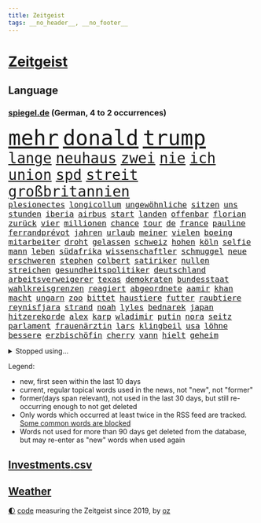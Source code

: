```yaml
---
title: Zeitgeist
tags: __no_header__, __no_footer__
---
```


# [Zeitgeist](https://oliz.io/zeitgeist/)

## Language

<h3><a href="https://www.spiegel.de" target="_blank">spiegel.de</a> (German, 4 to 2 occurrences)</h3>
<p style="font-family:monospace">
<span style="font-size:32pt"><a href="news_links.html#mehr" class="current">mehr</a></span>
<span style="font-size:32pt"><a href="news_links.html#donald" class="current">donald</a></span>
<span style="font-size:32pt"><a href="news_links.html#trump" class="current">trump</a></span>
<br>
<span style="font-size:22pt"><a href="news_links.html#lange" class="current">lange</a></span>
<span style="font-size:22pt"><a href="news_links.html#neuhaus" class="new">neuhaus</a></span>
<span style="font-size:22pt"><a href="news_links.html#zwei" class="current">zwei</a></span>
<span style="font-size:22pt"><a href="news_links.html#nie" class="current">nie</a></span>
<span style="font-size:22pt"><a href="news_links.html#ich" class="current">ich</a></span>
<span style="font-size:22pt"><a href="news_links.html#union" class="current">union</a></span>
<span style="font-size:22pt"><a href="news_links.html#spd" class="current">spd</a></span>
<span style="font-size:22pt"><a href="news_links.html#streit" class="current">streit</a></span>
<span style="font-size:22pt"><a href="news_links.html#großbritannien" class="current">großbritannien</a></span>
<br>
<span style="font-size:12pt"><a href="news_links.html#plesionectes" class="new">plesionectes</a></span>
<span style="font-size:12pt"><a href="news_links.html#longicollum" class="new">longicollum</a></span>
<span style="font-size:12pt"><a href="news_links.html#ungewöhnliche" class="current">ungewöhnliche</a></span>
<span style="font-size:12pt"><a href="news_links.html#sitzen" class="current">sitzen</a></span>
<span style="font-size:12pt"><a href="news_links.html#uns" class="current">uns</a></span>
<span style="font-size:12pt"><a href="news_links.html#stunden" class="current">stunden</a></span>
<span style="font-size:12pt"><a href="news_links.html#iberia" class="new">iberia</a></span>
<span style="font-size:12pt"><a href="news_links.html#airbus" class="current">airbus</a></span>
<span style="font-size:12pt"><a href="news_links.html#start" class="current">start</a></span>
<span style="font-size:12pt"><a href="news_links.html#landen" class="current">landen</a></span>
<span style="font-size:12pt"><a href="news_links.html#offenbar" class="current">offenbar</a></span>
<span style="font-size:12pt"><a href="news_links.html#florian" class="current">florian</a></span>
<span style="font-size:12pt"><a href="news_links.html#zurück" class="current">zurück</a></span>
<span style="font-size:12pt"><a href="news_links.html#vier" class="current">vier</a></span>
<span style="font-size:12pt"><a href="news_links.html#millionen" class="current">millionen</a></span>
<span style="font-size:12pt"><a href="news_links.html#chance" class="current">chance</a></span>
<span style="font-size:12pt"><a href="news_links.html#tour" class="current">tour</a></span>
<span style="font-size:12pt"><a href="news_links.html#de" class="current">de</a></span>
<span style="font-size:12pt"><a href="news_links.html#france" class="current">france</a></span>
<span style="font-size:12pt"><a href="news_links.html#pauline" class="new">pauline</a></span>
<span style="font-size:12pt"><a href="news_links.html#ferrandprévot" class="new">ferrandprévot</a></span>
<span style="font-size:12pt"><a href="news_links.html#jahren" class="current">jahren</a></span>
<span style="font-size:12pt"><a href="news_links.html#urlaub" class="current">urlaub</a></span>
<span style="font-size:12pt"><a href="news_links.html#meiner" class="current">meiner</a></span>
<span style="font-size:12pt"><a href="news_links.html#vielen" class="current">vielen</a></span>
<span style="font-size:12pt"><a href="news_links.html#boeing" class="current">boeing</a></span>
<span style="font-size:12pt"><a href="news_links.html#mitarbeiter" class="current">mitarbeiter</a></span>
<span style="font-size:12pt"><a href="news_links.html#droht" class="current">droht</a></span>
<span style="font-size:12pt"><a href="news_links.html#gelassen" class="current">gelassen</a></span>
<span style="font-size:12pt"><a href="news_links.html#schweiz" class="current">schweiz</a></span>
<span style="font-size:12pt"><a href="news_links.html#hohen" class="current">hohen</a></span>
<span style="font-size:12pt"><a href="news_links.html#köln" class="current">köln</a></span>
<span style="font-size:12pt"><a href="news_links.html#selfie" class="current">selfie</a></span>
<span style="font-size:12pt"><a href="news_links.html#mann" class="current">mann</a></span>
<span style="font-size:12pt"><a href="news_links.html#leben" class="current">leben</a></span>
<span style="font-size:12pt"><a href="news_links.html#südafrika" class="current">südafrika</a></span>
<span style="font-size:12pt"><a href="news_links.html#wissenschaftler" class="current">wissenschaftler</a></span>
<span style="font-size:12pt"><a href="news_links.html#schmuggel" class="current">schmuggel</a></span>
<span style="font-size:12pt"><a href="news_links.html#neue" class="current">neue</a></span>
<span style="font-size:12pt"><a href="news_links.html#erschweren" class="current">erschweren</a></span>
<span style="font-size:12pt"><a href="news_links.html#stephen" class="current">stephen</a></span>
<span style="font-size:12pt"><a href="news_links.html#colbert" class="current">colbert</a></span>
<span style="font-size:12pt"><a href="news_links.html#satiriker" class="current">satiriker</a></span>
<span style="font-size:12pt"><a href="news_links.html#nullen" class="new">nullen</a></span>
<span style="font-size:12pt"><a href="news_links.html#streichen" class="current">streichen</a></span>
<span style="font-size:12pt"><a href="news_links.html#gesundheitspolitiker" class="new">gesundheitspolitiker</a></span>
<span style="font-size:12pt"><a href="news_links.html#deutschland" class="current">deutschland</a></span>
<span style="font-size:12pt"><a href="news_links.html#arbeitsverweigerer" class="new">arbeitsverweigerer</a></span>
<span style="font-size:12pt"><a href="news_links.html#texas" class="current">texas</a></span>
<span style="font-size:12pt"><a href="news_links.html#demokraten" class="current">demokraten</a></span>
<span style="font-size:12pt"><a href="news_links.html#bundesstaat" class="current">bundesstaat</a></span>
<span style="font-size:12pt"><a href="news_links.html#wahlkreisgrenzen" class="new">wahlkreisgrenzen</a></span>
<span style="font-size:12pt"><a href="news_links.html#reagiert" class="current">reagiert</a></span>
<span style="font-size:12pt"><a href="news_links.html#abgeordnete" class="current">abgeordnete</a></span>
<span style="font-size:12pt"><a href="news_links.html#aamir" class="new">aamir</a></span>
<span style="font-size:12pt"><a href="news_links.html#khan" class="current">khan</a></span>
<span style="font-size:12pt"><a href="news_links.html#macht" class="current">macht</a></span>
<span style="font-size:12pt"><a href="news_links.html#ungarn" class="current">ungarn</a></span>
<span style="font-size:12pt"><a href="news_links.html#zoo" class="current">zoo</a></span>
<span style="font-size:12pt"><a href="news_links.html#bittet" class="current">bittet</a></span>
<span style="font-size:12pt"><a href="news_links.html#haustiere" class="current">haustiere</a></span>
<span style="font-size:12pt"><a href="news_links.html#futter" class="new">futter</a></span>
<span style="font-size:12pt"><a href="news_links.html#raubtiere" class="new">raubtiere</a></span>
<span style="font-size:12pt"><a href="news_links.html#reynisfjara" class="new">reynisfjara</a></span>
<span style="font-size:12pt"><a href="news_links.html#strand" class="current">strand</a></span>
<span style="font-size:12pt"><a href="news_links.html#noah" class="current">noah</a></span>
<span style="font-size:12pt"><a href="news_links.html#lyles" class="current">lyles</a></span>
<span style="font-size:12pt"><a href="news_links.html#bednarek" class="new">bednarek</a></span>
<span style="font-size:12pt"><a href="news_links.html#japan" class="current">japan</a></span>
<span style="font-size:12pt"><a href="news_links.html#hitzerekorde" class="new">hitzerekorde</a></span>
<span style="font-size:12pt"><a href="news_links.html#alex" class="current">alex</a></span>
<span style="font-size:12pt"><a href="news_links.html#karp" class="new">karp</a></span>
<span style="font-size:12pt"><a href="news_links.html#wladimir" class="current">wladimir</a></span>
<span style="font-size:12pt"><a href="news_links.html#putin" class="current">putin</a></span>
<span style="font-size:12pt"><a href="news_links.html#nora" class="current">nora</a></span>
<span style="font-size:12pt"><a href="news_links.html#seitz" class="current">seitz</a></span>
<span style="font-size:12pt"><a href="news_links.html#parlament" class="current">parlament</a></span>
<span style="font-size:12pt"><a href="news_links.html#frauenärztin" class="new">frauenärztin</a></span>
<span style="font-size:12pt"><a href="news_links.html#lars" class="current">lars</a></span>
<span style="font-size:12pt"><a href="news_links.html#klingbeil" class="current">klingbeil</a></span>
<span style="font-size:12pt"><a href="news_links.html#usa" class="current">usa</a></span>
<span style="font-size:12pt"><a href="news_links.html#löhne" class="new">löhne</a></span>
<span style="font-size:12pt"><a href="news_links.html#bessere" class="current">bessere</a></span>
<span style="font-size:12pt"><a href="news_links.html#erzbischöfin" class="new">erzbischöfin</a></span>
<span style="font-size:12pt"><a href="news_links.html#cherry" class="current">cherry</a></span>
<span style="font-size:12pt"><a href="news_links.html#vann" class="new">vann</a></span>
<span style="font-size:12pt"><a href="news_links.html#hielt" class="current">hielt</a></span>
<span style="font-size:12pt"><a href="news_links.html#geheim" class="current">geheim</a></span>
</p>
<details>
<summary>Stopped using...</summary>
<p class="former" style="font-size:12pt">
2020(1748) erster(1747) ausgezeichnet(1746) mannschaft(1746) wartet(1746) guter(1745) kündigen(1745) sonne(1745) besiegt(1744) corona(1744) draußen(1744) führende(1744) nötig(1744) oberbürgermeister(1744) zweiter(1744) altes(1743) solidarität(1743) deutlichen(1742) kritisierte(1742) lisa(1742) moderne(1742) niederlanden(1742) schlug(1742) versorgt(1742) vorsitzende(1742) beschluss(1741) betreiber(1741) einstieg(1741) ermitteln(1741) juden(1741) räumen(1741) beweisen(1740) bruder(1740) olaf(1740) polizeieinsatz(1740) scheiterte(1740) signal(1740) theater(1740) benzin(1739) insgesamt(1739) anlass(1738) durchsetzen(1738) extreme(1738) kurzfristig(1738) stück(1738) diskutieren(1737) ließen(1737) themen(1737) überrascht(1737) beachten(1736) befindet(1736) punkt(1736) stürmer(1736) volksrepublik(1736) weltweiten(1736) endgültig(1735) kleiner(1735) orbán(1735) queen(1735) stammt(1735) fleisch(1734) oberste(1734) richtige(1734) tötung(1734) distanziert(1733) hotels(1733) i(1733) ungarns(1733) verpassen(1733) dürften(1732) klinik(1732) online(1732) 29(1731) vorstellen(1728) sozialdemokraten(1726) 23(1724) aktivistin(1724) toter(1724) beiträge(1723) vieles(1723) harten(1722) fachleute(1721) ehe(1720) königin(1719) cduchef(1716) abstieg(1710) fortsetzung(1709) munition(1707) thüringer(1702) ausgetragen(1688) verdoppelt(1688) aktionen(1676) last(1673) werte(1549) abgegeben(1521) anführer(1479) autoren(1464) wellen(1449) weibliche(1445) gestern(1437) erhofft(1423) irritiert(1397) demo(1377) luftwaffe(1353) rande(1342) tradition(1328) geheimdienst(1312) erschwert(1301) einheit(1262) 2014(1259) versagen(1245) schneiden(1223) patrick(1211) handys(1195) 48(1194) locken(1179) harter(1160) budapest(1152) politisches(1150) grünenpolitikerin(1147) debattiert(1146) veröffentlichen(1131) spitzt(1125) profi(1123) trans(1114) wissenschaft(1108) geste(1107) effekt(1090) fpö(1089) notruf(1081) führten(1075) antarktis(1059) yorker(1043) gerechtfertigt(1040) überraschenden(1019) großeinsatz(1007) außenpolitik(1000) mama(998) mitarbeitern(983) spion(983) singt(968) verbrenner(964) hauses(957) muster(952) gesagt(950) gestalten(949) heimische(933) perfekten(932) sachsens(924) passanten(921) startups(901) weimar(901) kleinere(893) zuckerberg(876) eingeladen(861) gesprächen(859) fließen(853) dringen(847) beides(843) hauptrolle(843) mannheim(841) diplomatische(840) deutlicher(825) gewalttaten(820) hoeneß(819) fühlte(807) parteitag(802) küche(794) gehandelt(789) vergleicht(783) sizilien(773) überlegen(754) langjährigen(750) quellen(749) prägen(701) negative(695) mary(692) rechtsextremisten(691) schach(690) trinken(681) phänomen(677) fußballfans(670) belästigt(665) lebende(661) verfolgte(661) franzosen(660) tatverdächtiger(658) management(647) wilde(640) überraschende(636) bundes(631) 1990(630) neonazis(626) tennisprofi(622) signalisiert(608) erfahrung(605) franzose(602) geiselnahme(602) jacob(596) golden(589) stuttgarter(582) straftäter(581) umstrittenes(579) dubai(578) rauch(575) offensichtlich(574) erfuhr(573) paare(573) zeitalter(567) on(562) gleichberechtigung(555) zählte(551) ordentlich(550) südkoreanischen(540) zurückziehen(528) go(526) manipulation(526) offenbaren(524) abgewiesen(520) vorgesehen(519) minderjährigen(517) fragte(513) klette(510) verzögern(508) dein(504) einfacher(501) rheinmetall(500) gleiche(496) kreativ(495) sabotage(495) fehlern(493) kaputt(487) haiti(482) messerangriff(478) augenhöhe(476) lieder(476) anwesen(466) fangen(466) ursachen(465) leidenschaft(464) gesenkt(460) anschläge(454) zahlreicher(454) bräuchte(453) beeindruckt(451) rechnung(451) flog(450) parteispitze(448) verspielt(444) usgericht(440) kundschaft(439) bnd(434) automaten(433) 21jährige(432) films(428) gewusst(428) match(422) organisiert(422) gemessen(421) übel(418) kurswechsel(408) esken(406) münchens(405) sorgten(404) neuestes(403) feinde(402) fitness(402) royal(402) co₂ausstoß(399) sätzen(399) gebissen(398) schwangerschaft(396) exfreundin(395) nervös(395) 28jähriger(392) autounfall(384) zeitplan(384) strategien(382) kümmern(381) erfinden(379) abriss(374) simone(368) zerstörten(364) regiert(362) pennsylvania(359) cdumann(357) drohenden(355) zukommt(353) leichenfund(349) weiblichen(349) nähert(348) elbe(347) allzu(346) belege(343) britin(341) widerspruch(338) erleichtern(337) one(336) thesen(335) astronomie(332) anhaltende(331) arnold(329) daniela(328) hergestellt(328) besetzen(327) 2011(326) drohender(321) flüchtet(321) stromversorgung(321) verbannt(321) streichung(320) stadtteil(319) trieb(317) usbürger(317) sternekoch(315) ratlos(314) strafmaß(314) krebserkrankung(311) rechtswidrig(310) verhinderte(309) gefördert(307) fahrlässiger(305) gebraucht(305) festgehalten(302) bernhard(301) eberl(301) kabel(301) notwendig(301) spiegelrecherchen(297) wirtschaftlichen(297) direkte(296) geringe(296) handyverbot(296) 37jähriger(295) räumte(294) eingeliefert(292) gesetzlichen(292) mächtigste(290) indigene(288) frische(286) verteidigungsausgaben(286) morgens(285) schwerste(285) debattieren(284) as(283) heutzutage(281) fische(280) zustimmen(279) hilflos(276) bewirken(272) zusammenarbeiten(272) erik(271) ungeklärt(270) apps(269) made(269) manipulieren(268) sprit(267) vorstellungen(267) autorinnen(266) grundschule(266) natogeneralsekretär(265) australian(263) unbewohnbar(263) auskommen(261) 40jährigen(260) meteorologen(259) zustände(259) aussetzung(258) tauscht(257) kommissar(256) heutige(253) oberlandesgericht(253) tankstelle(252) künftiger(251) saarbrücken(251) blatt(249) madison(249) nordkoreanische(248) joseph(247) bedrohungen(245) sánchez(241) schulzeit(240) siemens(240) mobile(239) repräsentantenhaus(237) verstanden(236) behandeln(235) jesus(235) kommissarin(235) beschwerde(234) telefonat(234) ausfällen(233) leiten(230) brachten(229) dating(229) neuesten(227) befreiung(225) rechtsradikalen(225) medienberichte(224) altkanzlerin(221) dringender(220) marius(220) haftbedingungen(219) begreifen(215) hongkong(214) pferdesport(214) interessieren(213) nachnamen(213) oppositionspartei(212) streng(212) oberbayern(210) psychisch(210) mitgliedschaft(209) zündet(208) demonstrierten(207) stille(207) vergehen(207) verwirrung(205) axt(204) fehlten(204) dokumentiert(203) bayrou(201) gelbhaar(200) antonio(199) kriegt(198) einsetzt(197) freiwilligen(197) oppositionellen(197) iphone(196) natochef(196) blockade(195) charité(195) freiheitsstrafen(195) 14jähriger(194) gegenspieler(194) magdeburger(193) slowene(192) familiennachzug(190) flasche(190) krankenhauses(189) mund(189) achtelfinale(188) arte(188) currywurst(188) fahrten(187) lahm(187) ruder(187) ostdeutschen(186) vorteil(185) bewaffneten(184) bewegte(183) karibik(183) linker(183) anfangen(182) dinosauriern(182) finanzmärkte(182) gerüchteküche(181) gewöhnen(181) leichtigkeit(181) natascha(181) 41jährige(179) atomkraftwerk(179) gerechtigkeit(179) kartellamt(179) menschengruppe(179) scheidet(179) trauerfeier(179) umfragetief(179) lehrern(178) teslachefs(178) verweigern(178) mütterrente(177) klimaneutralität(176) linkenpolitikerin(176) spiegelleser(176) bedingt(175) kinderinterview(175) messerangreifer(175) schneider(175) stört(174) abgeschaltet(173) unschuldig(173) uran(173) drohnenangriffe(172) militärausgaben(172) natostaaten(172) gläubige(171) interviews(171) grill(170) einzuschränken(169) istanbuler(169) bombe(168) großartigen(167) mentale(167) ernennung(166) spielplatz(164) mittendrin(162) 33jährige(161) parlamentarische(160) agentur(158) auszuschließen(158) stadtrat(158) verringern(158) dekrete(157) pressefreiheit(156) 1945(155) brancheninsider(155) soldatinnen(155) belohnung(154) nützt(154) istanbuls(152) riesiges(152) usarmee(152) arbeitslosenzahl(151) rüdiger(151) 65(150) kiapp(150) massenproteste(149) to(149) berechnung(148) klargestellt(148) massenpanik(148) überraschen(146) cannes(145) handynutzung(145) heißer(144) unterscheiden(144) gemälde(142) karneval(142) unklarheit(142) bezahlte(141) eingestochen(141) kernfusion(141) out(141) zögert(141) haie(140) scheinbar(140) 26jährigen(139) griechischen(139) inhaftierte(139) karlheinz(139) kotropfen(138) bürgerrechte(134) tiefsten(134) verblüffend(134) hormone(133) kollabiert(133) selbstständig(133) bitter(132) engagieren(132) generäle(132) world(132) zweifelhafte(132) forscherteam(131) fraktionsvorsitzende(131) 38jährigen(130) einsparungen(130) spiegeltalk(130) trauung(130) vorantreiben(130) basketball(129) missbrauchsprozess(129) dokumentarfilm(128) fazit(128) miterlebt(128) stromausfall(128) momenten(127) rückzieher(127) senkung(127) cent(126) kanadier(126) führenden(125) newsupdate(125) schifffahrt(125) behindern(123) flüssigkeit(123) stach(123) bbc(122) erholt(122) kohlenmonoxidvergiftung(122) schlupfloch(122) sondervermögen(122) usrepublikaner(122) lauren(121) deutschlandtrend(120) umweltschutz(120) côte(119) moderna(119) parkinson(119) 14jährigen(118) leaks(118) masern(118) sommermärchenprozess(118) beifahrer(117) gegenstände(117) getraut(115) heimatschutzministerin(115) ukrainern(115) wohnungsnot(115) beate(114) gelüftet(114) lgbtqcommunity(113) wels(113) abschnitt(112) himmelskörper(112) atubolu(111) doping(111) grob(111) zittert(111) denkmal(109) einstimmig(109) indes(109) patient(109) riet(109) zweijährige(109) comingout(108) einsturz(108) erneutes(108) inhaftierung(108) gnade(107) oklahoma(107) priorität(107) telefonieren(107) ölpreise(107) gefüllt(106) verkürzen(106) events(105) diskothek(104) schlau(104) vorlesen(104) disney(103) dörfern(103) einreisen(103) harsch(103) klasse(103) minderheiten(103) clooney(102) parteigründerin(102) verlorene(102) erfand(101) staatlich(101) gewöhnt(100) mikrofon(100) regelt(100) zulieferer(100) gefährlichsten(99) verteidigte(99) robuste(98) wirksamkeit(98) zuständigen(98) 16jährigen(95) aufreger(95) harvard(95) hochzeitsfeier(95) kassieren(95) entlasten(94) grasser(94) hochhauses(94) oppositionschef(94) spdvorsitz(94) özel(94) erreichbar(93) etlichen(93) gleichermaßen(93) angehenden(92) kleingarten(92) parken(92) wappnen(92) erneutem(91) hitzewellen(91) ladung(91) schwedischer(91) urlaubsparadies(91) verhaltensmuster(91) warme(91) auftragsbücher(90) del(90) pünktlicher(90) überwiegend(90) arthur(89) designs(89) entertainerin(89) hagel(89) missverstanden(89) prächtig(89) digitaler(88) erfindet(88) erwerb(88) mahnte(88) mysteriösen(88) nervig(88) security(88) aerospace(87) hörer(87) nachgefragt(87) entsteht(86) ersteigert(86) trockener(86) wohlbefinden(86) özgür(86) alben(85) aussagekraft(85) autoverkehr(85) befahrene(85) konservativer(85) network(85) neunten(85) spitzenduo(85) springsteen(85) verehrt(85) brannte(84) erzieher(84) gun(84) helge(84) lilian(84) somalier(84) steuerhinterziehung(84) zurückzuziehen(84) 89jährige(83) einflussreicher(83) netze(83) olivia(83) rüstungskonzern(83) anzuwerben(82) ausgerückt(82) feuerwehren(82) interpretation(82) kzgedenkstätte(82) schwersten(82) sportwelt(82) tarifpartner(82) ticket(82) finanzkrise(81) komödie(81) schlaganfall(81) verschleiern(81) abgetaucht(80) bielefelder(80) bswgründerin(80) dünne(80) feier(80) frisches(80) gedächtnis(80) held(80) ingamekäufe(80) kanäle(80) kostüme(80) uli(80) algerien(79) bezweifeln(79) farben(79) feuerwehreinsatz(79) geburtsnamen(79) leblose(79) rüstungsgüter(79) kirchheim(78) lindau(78) linksextreme(78) mangelernährung(78) sumpf(78) woltemade(78) hammer(77) neulich(77) widersacherin(77) atombombenabwurf(76) auslandssemester(76) ernsten(76) fach(76) hiroshima(76) quasi(76) rätselhaften(76) tierheim(76) alzheimer(75) futtern(75) symptome(75) they(75) komplexer(74) morgenstunden(74) organisierten(74) useliteuni(74) amal(73) kinderlähmung(73) kreuzfahrtschiff(73) lennon(73) massenschlägerei(73) mdr(73) ono(73) strafrechtlich(73) temperamente(73) thilo(73) yoko(73) ärgernis(73) elizabeth(72) martialische(72) nachfolgers(72) passage(72) rutte(72) simple(72) älterer(72) konserviert(71) kriegsgefangene(71) susanne(71) beantragen(70) christ(70) kaschmir(70) pommes(70) schelte(70) touristin(70) bewusste(69) elordi(69) ezigaretten(69) frühzeitig(69) linkenfraktionschefin(69) spendet(69) telefonate(69) waldbrandes(69) abgestraft(68) blüht(68) künstlerin(68) volksentscheid(68) 1998(67) bewusstlosigkeit(67) darsteller(67) fahrlässigkeit(67) fulda(67) gemeinsamkeit(67) giovanni(67) thunder(67) unipräsidentin(67) bilbao(66) brisante(66) eisbach(66) eisbachwelle(66) gesundheitsschäden(66) restaurant(66) rückschritt(66) stadtverwaltung(66) zigaretten(66) gebrauchtwagen(65) koffer(65) lorde(65) wiederhergestellt(65) 94jährige(64) bildungsminister(64) einziger(64) landesgrenzen(64) sevilla(64) arbeitsministerin(63) bekloppt(63) blätter(63) gideon(63) grundlegenden(63) hilfesuchende(63) mcelhenney(63) rob(63) sa’ar(63) schattenpräsident(63) virginia(63) 112(62) kitschig(62) mitgliedsländer(62) rechtsbruch(62) 12000(61) klagenfurt(61) schonungslose(61) schäfer(61) ständige(61) verdruss(61) bedrohliche(60) mädchens(60) popstars(60) spitzengespräch(60) todoliste(60) ausüben(59) kaschmirkonflikt(59) kostenlose(59) oppositionsführer(59) zugänglich(59) behält(58) francisco(58) inszenierte(58) modetrend(58) schulhort(57) spaziergänger(57) trips(57) vorliest(57) afdbundestagsabgeordneten(56) einzigartigen(56) grillen(56) kröv(56) mrnaimpfstoff(56) schulessen(56) spart(56) afdverbot(55) bundesweites(55) verbraucht(55) 103(54) amtsvorgängerin(54) buffett(54) champagnerflasche(54) kampfjet(54) maximilian(54) setzten(54) trainingsunfall(54) unterschrieben(54) warren(54) auschwitzüberlebende(53) ministers(53) naiv(53) raketenbeschuss(53) softwarekonzern(53) spielplan(53) stinkt(53) weimarer(53) personenminen(52) stufen(52) fehlenden(51) fraktionen(51) karton(51) spionageverdacht(51) ungarische(51) volksinitiative(51) blamage(50) exkanzler(50) geschildert(50) geworben(50) klimaziel(50) missbrauchsdarstellungen(50) statiker(50) krankenbett(49) megaevent(49) missbrauchsskandal(49) absurd(48) brandgefährlich(48) forschen(48) gabi(48) geheimdienstkontrollgremium(48) pride(48) schlägerei(48) versäumnisse(48) abiturprüfungen(47) befunden(47) blei(47) cassie(47) cnn(47) gleichgesinnte(47) mannschaften(47) mindestlohnkommission(47) sexualisierte(47) stereotype(47) geschützte(46) unterdrücken(46) vierfachmord(46) willkommene(46) aufweichen(45) ausdrücklich(45) mitgemeint(45) schönes(45) smarten(45) trotzen(45) vollzeit(45) angegeben(44) anrufen(44) bswchefin(44) misst(44) auffangstation(43) auftraggeber(43) existenziellen(43) frauenbild(43) katrin(43) mähroboter(43) steuergesetz(43) truppenübungsplatz(43) zoff(43) 2001(42) a2(42) lotsen(42) prideparade(42) stabile(42) übertragung(42) bonität(41) führungsposten(41) kniet(41) kontrahenten(41) maßstäbe(41) natogipfel(41) bundesbildungsministerin(40) bundeskriminalamt(40) festival(40) finalserie(40) jim(40) spatzen(40) krankenhausreform(39) timo(39) vermittlung(39) wissenschaftlicher(39) 2040(38) anschein(38) dopingspiele(38) dörfer(38) enhanced(38) eukommissarin(38) hochgeschwindigkeitszug(38) immens(38) topspieler(38) transformation(38) trikots(38) ultimative(38) wahllos(38) zuschlag(38) boeselager(37) euklimaziel(37) garantiert(37) harvarduniversität(37) iranischer(37) matern(37) oberstes(37) reis(37) schlummern(37) tauben(37) #metoobewegung(36) cover(36) exportiert(36) gewehrt(36) lys(36) millionenspiel(36) tasse(36) anmelden(35) geregelt(35) sichtungen(35) atomenergiebehörde(34) f1(34) foster(34) kitraining(34) präsenz(34) schlechtesten(34) bundesweite(33) integriert(33) renommiertesten(33) verbrauchern(33) zwickauer(33) ausgeschaltet(32) beratung(32) entspannte(32) knobloch(32) lebensphase(32) rennwagen(32) schwadroniert(32) antisemitismusbeauftragte(31) carlbollegrundschule(31) kate(31) übertragen(31) bildungssenatorin(30) grundrechte(30) khamenei(30) peanuts(30) steilen(30) vegetarisches(30) verbliebene(30) anspannung(28) dorfes(28) fernsehkoch(28) ohren(28) quereinstieg(28) regierungskrise(28) annkathrin(27) bomber(27) eröffnete(27) feindbild(27) gestand(27) kanonen(27) leeren(27) lötschental(27) nachbar(27) passend(27) rastet(27) schwung(27) surfer(27) theoretisch(27) trottel(27) wangen(27) bear(26) bänder(26) kippen(26) mac(26) unterhalten(26) ambivalente(25) diäten(25) dome(25) investitionsbooster(25) kernkraftwerk(25) krankschreiben(25) leitung(25) linh(25) spiegelautor(25) steuerentlastungen(25) ahnen(24) ardern(24) erpressung(24) jacinda(24) rechenzentren(24) schiffes(24) wettlauf(24) abholen(23) authentisch(23) komplizen(23) mangelndem(23) mittelstand(23) schreckschusspistolen(23) unrechtmäßig(23) verzockt(23) übergriff(23) ankunft(22) atomprogramms(22) emix(22) euländern(22) ghfstiftung(22) gilgeousalexander(22) habecks(22) herrscher(22) meeresschutz(22) schlimmeres(22) shai(22) thermometer(22) ungehinderte(22) abkühlung(21) ali(21) aufgebrochen(21) beautiful(21) familiennachzugs(21) haar(21) sprießen(21) erwachsenen(20) hecke(20) kampfdrohnen(20) keys(20) leine(20) schwarzenegger(20) dunkler(19) errichtete(19) feindschaft(19) kisystem(19) kormbaki(19) scheue(19) umgesetzt(19) unoozeankonferenz(19) angriffs(18) ausgabestelle(18) badeunfälle(18) compact(18) football(18) gudkow(18) liefen(18) machtbasis(18) regimegegner(18) sitzplätze(18) u21em(18) amazongründer(17) atomanlagen(17) außerirdische(17) klimaanlage(17) sky(17) stühlen(17) extras(16) lgbtq(16) mullahs(16) u21(16) underdog(16) wanderin(16) zufall(16) exgesundheitsminister(15) genehmigte(15) schutzstatus(15) anlegt(14) dürren(14) everglades(14) nbameisterschaft(14) neuwagen(14) springerstiefel(14) überschüttet(14) argumente(13) atomanlage(13) drogenhändler(13) erheblichen(13) geschaut(13) iranisraelkonflikt(13) knöpfe(13) maskenpflicht(13) mclarenpiloten(13) pflegen(13) verdrängt(13) ätna(13) ölpreis(13) albumcover(12) carpenter(12) formel1film(12) marathons(12) month(12) nagel(12) sabrina(12) bauturbo(11) cdufrau(11) daily(11) gemobbten(11) güntherwünsch(11) lehrers(11) newsblog(11) schwitzt(11) selbstbewusster(11) sozialisten(11)
</p>
</details>
<p>Legend:
<ul>
<li><span class="new">new</span>, first seen within the last 10 days</li>
<li><span class="current">current</span>, regular topical words used in the news, not "new", not "former"</li>
<li><span class="former">former(days span relevant)</span>, not used in the last 30 days, but still re-occurring enough to not get deleted</li>
<li>Only words which occurred at least twice in the RSS feed are tracked. <a href="language/filters.py">Some common words are blocked</a></li>
<li>Words not used for more than 90 days get deleted from the database, but may re-enter as "new" words when used again</li>
</ul>
</p>

## [Investments](investments.html)[.csv](investments.csv)

## [Weather](weather.html)

<footer>
<a href="javascript:toggleTheme()" class="nav">🌓</a>
<a href="https://github.com/ooz/zeitgeist">code</a> measuring the Zeitgeist since 2019, by <a href="https://oliz.io">oz</a>
</footer>
